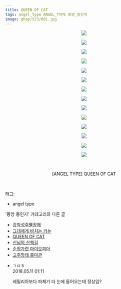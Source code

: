 ```yaml
---
title: QUEEN OF CAT
tags: angel_type ANGEL_TYPE 동방_동인지
image: ghap/523/001.jpg
---
```

<div class="article">
<p style="text-align: center; clear: none; float: none;"><img src="{{ site.nasurl }}/ghap/523/001.jpg"/></p>
<p style="text-align: center; clear: none; float: none;"><img src="{{ site.nasurl }}/ghap/523/002.jpg"/></p>
<p style="text-align: center; clear: none; float: none;"><img src="{{ site.nasurl }}/ghap/523/003.jpg"/></p>
<p style="text-align: center; clear: none; float: none;"><img src="{{ site.nasurl }}/ghap/523/004.jpg"/></p>
<p style="text-align: center; clear: none; float: none;"><img src="{{ site.nasurl }}/ghap/523/005.jpg"/></p>
<p style="text-align: center; clear: none; float: none;"><img src="{{ site.nasurl }}/ghap/523/006.jpg"/></p>
<p style="text-align: center; clear: none; float: none;"><img src="{{ site.nasurl }}/ghap/523/007.jpg"/></p>
<p style="text-align: center; clear: none; float: none;"><img src="{{ site.nasurl }}/ghap/523/008.jpg"/></p>
<p style="text-align: center; clear: none; float: none;"><img src="{{ site.nasurl }}/ghap/523/009.jpg"/></p>
<p style="text-align: center; clear: none; float: none;"><img src="{{ site.nasurl }}/ghap/523/010.jpg"/></p>
<p style="text-align: center; clear: none; float: none;"><img src="{{ site.nasurl }}/ghap/523/011.jpg"/></p>
<p style="text-align: center; clear: none; float: none;"><img src="{{ site.nasurl }}/ghap/523/012.jpg"/></p>
<p style="text-align: center; clear: none; float: none;"><img src="{{ site.nasurl }}/ghap/523/013.jpg"/></p>
<p style="text-align: center; clear: none; float: none;"><img src="{{ site.nasurl }}/ghap/523/014.jpg"/></p>
<p style="text-align: center; clear: none; float: none;"><br/></p>
<p style="text-align: center; clear: none; float: none;">[ANGEL TYPE] QUEEN OF CAT</p>
<p><br/></p>
</div><div class="tagTrail">
<p>태그: </p>
<ul>
<li>angel type</li>
</ul>
</div><div class="another">
<p>'동방 동인지' 카테고리의 다른 글</p>
<ul>
<li><a href="/2016-06-24-ghap_525">강박성주멸장해</a></li>
<li><a href="/2016-06-24-ghap_524">그대에게 바치는 카논</a></li>
<li><a href="/2016-06-24-ghap_523">QUEEN OF CAT</a></li>
<li><a href="/2016-06-23-ghap_522">신님의 산책길</a></li>
<li><a href="/2016-06-23-ghap_521">순정가련 마이오피아</a></li>
<li><a href="/2016-06-23-ghap_520">고주망태 홍마관</a></li>
</ul>
</div><div class="cb_module cb_fluid">
<div class="cb_wrt cb_profile">
<div class="comment">
<ul>
<li class="cb_thumb_off" id="comment15253873">
<div class="cb_comment_area">
<div class="cb_info_area">
<div class="cb_section">
<span class="cb_nick_name">ㄱㅁㅎ</span>
</div>
<div class="cb_section">
<span class="cb_date">2018.05.11 01:11 </span>
</div>
</div>
<div class="cb_dsc_comment">
<p class="cb_dsc">
											레밀리아보다 파체가 더 눈에 들어오는데 정상임?
										</p>
</div>
</div></li>
</ul>
</div>
</div><!-- commentList close -->
</div>